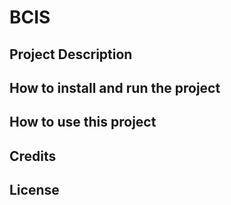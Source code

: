 # BCIS

## Project Description

## How to install and run the project

## How to use this project

## Credits

## License
